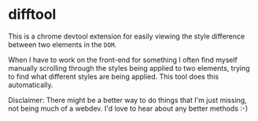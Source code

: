 # difftool

This is a chrome devtool extension for easily viewing the style difference between two elements in the `DOM`.

When I have to work on the front-end for something I often find myself manually scrolling through the styles being applied to two elements, trying to find what different styles are being applied. This tool does this automatically.

Disclaimer: There might be a better way to do things that I'm just missing, not being much of a webdev. I'd love to hear about any better methods :-)
